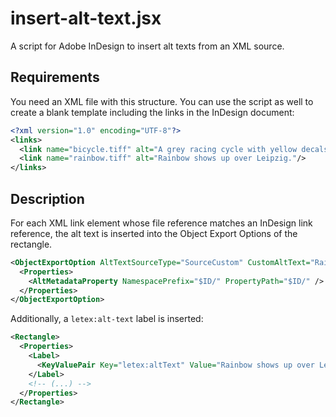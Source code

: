 # insert-alt-text.jsx

A script for Adobe InDesign to insert alt texts from an XML source.

##  Requirements

You need an XML file with this structure. You can use the script as well to create a blank template including the links in the InDesign document:

```xml
<?xml version="1.0" encoding="UTF-8"?>
<links>
  <link name="bicycle.tiff" alt="A grey racing cycle with yellow decals leaning against a wall."/>
  <link name="rainbow.tiff" alt="Rainbow shows up over Leipzig."/>
</links>
```

## Description

For each XML link element whose file reference matches an InDesign link reference, the alt text is
inserted into the Object Export Options of the rectangle.

```xml
<ObjectExportOption AltTextSourceType="SourceCustom" CustomAltText="Rainbow shows up over Leipzig.">
  <Properties>
    <AltMetadataProperty NamespacePrefix="$ID/" PropertyPath="$ID/" />
  </Properties>
</ObjectExportOption>
```

Additionally, a `letex:alt-text` label is inserted:

```xml
<Rectangle>
  <Properties>
    <Label>
      <KeyValuePair Key="letex:altText" Value="Rainbow shows up over Leipzig." />
    </Label>
    <!-- (...) -->
  </Properties>
</Rectangle>
```
